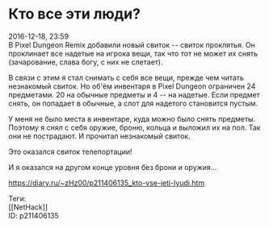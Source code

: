 Кто все эти люди?
==================

   
 2016-12-18, 23:59   
  В Pixel Dungeon Remix добавили новый свиток -- свиток проклятья. Он проклинает все надетые на игрока вещи, так что тот не может их снять (зачарование, слава богу, с них не слетает).   
   
 В связи с этим я стал снимать с себя все вещи, прежде чем читать незнакомый свиток. Но об'ём инвентаря в Pixel Dungeon ограничен 24 предметами. 20 на обычные предметы и 4 -- на надетые. Если предмет снять, он попадает в обычные, а слот для надетого становится пустым.   
   
 У меня не было места в инвентаре, куда можно было снять предметы. Поэтому я снял с себя оружие, броню, кольца и выложил их на пол. Так они не пострадают. И прочитал незнакомый свиток.   
   
 Это оказался свиток телепортации!   
   
 И я оказался на другом конце уровня без брони и оружия...   
    
 <https://diary.ru/~zHz00/p211406135_kto-vse-jeti-lyudi.htm>   
   
 Теги:   
 [[NetHack]]   
 ID: p211406135